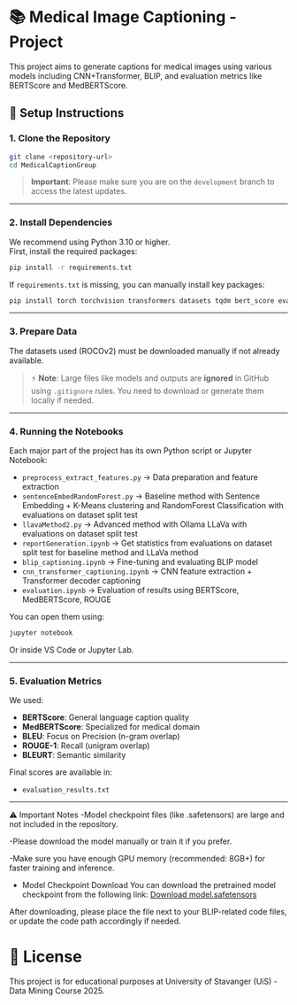 # 📚 Medical Image Captioning - Project

This project aims to generate captions for medical images using various models including CNN+Transformer, BLIP, and evaluation metrics like BERTScore and MedBERTScore.

## 🚀 Setup Instructions

### 1. Clone the Repository

```bash
git clone <repository-url>
cd MedicalCaptionGroup
```

> **Important**: Please make sure you are on the `development` branch to access the latest updates.

---

### 2. Install Dependencies

We recommend using Python 3.10 or higher.  
First, install the required packages:

```bash
pip install -r requirements.txt
```

If `requirements.txt` is missing, you can manually install key packages:

```bash
pip install torch torchvision transformers datasets tqdm bert_score evaluate rouge_score
```

---

### 3. Prepare Data

The datasets used (ROCOv2) must be downloaded manually if not already available.


> ⚡ **Note**: Large files like models and outputs are **ignored** in GitHub using `.gitignore` rules. You need to download or generate them locally if needed.

---

### 4. Running the Notebooks

Each major part of the project has its own Python script or Jupyter Notebook:

- `preprocess_extract_features.py` → Data preparation and feature extraction
- `sentenceEmbedRandomForest.py` → Baseline method with Sentence Embedding + K-Means clustering and RandomForest Classification with evaluations on dataset split test
- `llavaMethod2.py` → Advanced method with Ollama LLaVa with evaluations on dataset split test
- `reportGeneration.ipynb` → Get statistics from evaluations on dataset split test for baseline method and LLaVa method
- `blip_captioning.ipynb` → Fine-tuning and evaluating BLIP model
- `cnn_transformer_captioning.ipynb` → CNN feature extraction + Transformer decoder captioning
- `evaluation.ipynb` → Evaluation of results using BERTScore, MedBERTScore, ROUGE

You can open them using:

```bash
jupyter notebook
```

Or inside VS Code or Jupyter Lab.

---

### 5. Evaluation Metrics

We used:

- **BERTScore**: General language caption quality
- **MedBERTScore**: Specialized for medical domain
- **BLEU**: Focus on Precision (n-gram overlap)
- **ROUGE-1**: Recall (unigram overlap)
- **BLEURT**: Semantic similarity

Final scores are available in:

- `evaluation_results.txt`

---

⚠️ Important Notes
-Model checkpoint files (like .safetensors) are large and not included in the repository.

-Please download the model manually or train it if you prefer.

-Make sure you have enough GPU memory (recommended: 8GB+) for faster training and inference.

- Model Checkpoint Download
You can download the pretrained model checkpoint from the following link:
[Download model.safetensors](https://drive.google.com/file/d/16tVF6YRXLbiMFVj1uVrwK8dGPBUS2fSp/view?usp=drive_link)

After downloading, please place the file next to your BLIP-related code files, or update the code path accordingly if needed.



# 📄 License

This project is for educational purposes at University of Stavanger (UiS) - Data Mining Course 2025.
